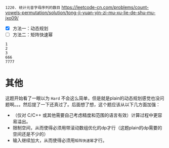 
`1220. 统计元音字母序列的数目` https://leetcode-cn.com/problems/count-vowels-permutation/solution/tong-ji-yuan-yin-zi-mu-xu-lie-de-shu-mu-jxo09/
- [x] 方法一：动态规划
- [ ] 方法二：矩阵快速幂

```
1
2
3
666
7777
```

# 其他

这题开始看了一眼以为 `Hard` 不会这么简单，但是就是plain的动态规划感觉也没问题啊。。。然后提了一下还真过了。后面想了想，这个题应该从以下几方面加强：
- （仅对 C/C++ 或其他需要自己考虑精度和范围的语言有效）计算过程中更容易溢出。
- 限制空间，从而使得必须用带滚动数组优化的dp才行（这题plain的dp需要的空间还是不少的）
- 输入继续加大，从而使得必须用`矩阵快速幂`才行。
